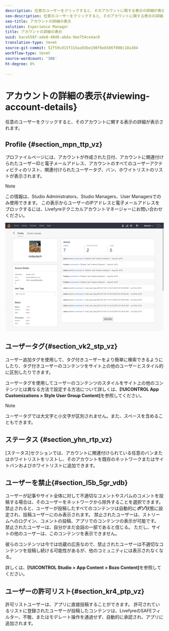 ```yaml
---
description: 任意のユーザーをクリックすると、そのアカウントに関する表示の詳細が表示されます。
seo-description: 任意のユーザーをクリックすると、そのアカウントに関する表示の詳細が表示されます。
seo-title: アカウントの詳細の表示
solution: Experience Manager
title: アカウントの詳細の表示
uuid: bace558f-ade8-49d6-abda-9ee754ce4ac0
translation-type: tm+mt
source-git-commit: 52f59cd15f315aa93be198f6eb586f008c18a384
workflow-type: tm+mt
source-wordcount: '366'
ht-degree: 0%

---
```



# アカウントの詳細の表示{#viewing-account-details}

任意のユーザーをクリックすると、そのアカウントに関する表示の詳細が表示されます。

## Profile {#section_mpn_ttp_vz}

プロファイルページには、アカウントが作成された日付、アカウントに関連付けられたユーザーIDと電子メールアドレス、アカウントのすべてのユーザーアクティビティのリスト、関連付けられたユーザータグ、バン、ホワイトリストのリストが表示されます。

>[!NOTE]
>
>この情報は、Studio Administrators、Studio Managers、User Managersでのみ使用できます。 この表示からユーザーのIPアドレスと電子メールアドレスをブロックするには、Livefyreテクニカルアカウントマネージャーにお問い合わせください。

![](assets/UsersProfile-1024x699.png)

## ユーザータグ{#section_vk2_stp_vz}

ユーザー追加タグを使用して、タグ付きユーザーをより簡単に検索できるようにしたり、タグ付きユーザーのコンテンツをサイト上の他のユーザーとスタイル的に区別したりできます。

ユーザータグを使用してユーザーのコンテンツのスタイルをサイト上の他のコンテンツとは異なる方法で設定する方法について詳しくは、**[!UICONTROL App Customizations > Style User Group Content]**&#x200B;を参照してください。

>[!NOTE]
>
>ユーザータグでは大文字と小文字が区別されません。また、スペースを含めることもできます。

## ステータス {#section_yhn_rtp_vz}

[ステータス]セクションでは、アカウントに関連付けられている任意のバンまたはホワイトリストをリストし、そのアカウントを既存のネットワークまたはサイトバンおよびホワイトリストに追加できます。

## ユーザーを禁止{#section_l5b_5gr_vdb}

ユーザーが記事やサイト全体に対して不適切なコメントやスパムのコメントを投稿する場合は、そのユーザーをネットワークから除外することを選択できます。 禁止されると、ユーザーが投稿したすべてのコンテンツは自動的に&#x200B;***ボゾ***&#x200B;状態に設定され、投稿ユーザーにのみ表示されます。 禁止されたユーザーは、ストリームへのログイン、コメントの投稿、アプリでのコンテンツの表示が可能です。 禁止されたユーザーは、自分がまだ会話の一部であると信じる。 ただし、サイトの他のユーザーは、このコンテンツを表示できません。

彼らのコンテンツは今では坊蔵の広告なので、禁止されたユーザーは不適切なコンテンツを投稿し続ける可能性があるが、他のコミュニティには表示されなくなる。

詳しくは、**[!UICONTROL Studio > App Content > Bozo Content]**&#x200B;を参照してください。

## ユーザーの許可リスト{#section_kr4_ptp_vz}

許可リストユーザーは、アプリに直接投稿することができます。 許可されているリストに登録されたユーザーが投稿したコンテンツは、LivefyreのSAFEフィルター、不敬、またはモデレート操作を通過せず、自動的に承認され、アプリに追加されます。
